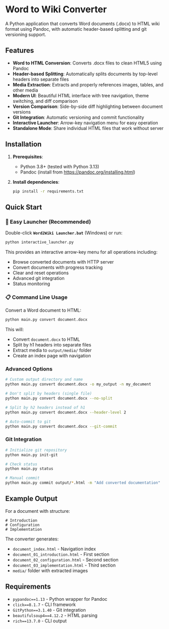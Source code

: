 # Word to Wiki Converter

A Python application that converts Word documents (.docx) to HTML wiki format using Pandoc, with automatic header-based splitting and git versioning support.

## Features

- **Word to HTML Conversion**: Converts .docx files to clean HTML5 using Pandoc
- **Header-based Splitting**: Automatically splits documents by top-level headers into separate files
- **Media Extraction**: Extracts and properly references images, tables, and other media
- **Modern UI**: Beautiful HTML interface with tree navigation, theme switching, and diff comparison
- **Version Comparison**: Side-by-side diff highlighting between document versions
- **Git Integration**: Automatic versioning and commit functionality
- **Interactive Launcher**: Arrow-key navigation menu for easy operation
- **Standalone Mode**: Share individual HTML files that work without server

## Installation

1. **Prerequisites**:
   - Python 3.8+ (tested with Python 3.13)
   - Pandoc (install from https://pandoc.org/installing.html)

2. **Install dependencies**:
   ```bash
   pip install -r requirements.txt
   ```

## Quick Start

### 🚀 Easy Launcher (Recommended)
Double-click **`Word2Wiki Launcher.bat`** (Windows) or run:
```bash
python interactive_launcher.py
```
This provides an interactive arrow-key menu for all operations including:
- Browse converted documents with HTTP server
- Convert documents with progress tracking  
- Clear and reset operations
- Advanced git integration
- Status monitoring

### 📋 Command Line Usage

Convert a Word document to HTML:
```bash
python main.py convert document.docx
```

This will:
- Convert `document.docx` to HTML
- Split by h1 headers into separate files
- Extract media to `output/media/` folder
- Create an index page with navigation

### Advanced Options

```bash
# Custom output directory and name
python main.py convert document.docx -o my_output -n my_document

# Don't split by headers (single file)
python main.py convert document.docx --no-split

# Split by h2 headers instead of h1
python main.py convert document.docx --header-level 2

# Auto-commit to git
python main.py convert document.docx --git-commit
```

### Git Integration

```bash
# Initialize git repository
python main.py init-git

# Check status
python main.py status

# Manual commit
python main.py commit output/*.html -m "Add converted documentation"
```

## Example Output

For a document with structure:
```
# Introduction
# Configuration  
# Implementation
```

The converter generates:
- `document_index.html` - Navigation index
- `document_01_introduction.html` - First section
- `document_02_configuration.html` - Second section  
- `document_03_implementation.html` - Third section
- `media/` folder with extracted images

## Requirements

- `pypandoc==1.13` - Python wrapper for Pandoc
- `click==8.1.7` - CLI framework
- `GitPython==3.1.40` - Git integration
- `beautifulsoup4==4.12.2` - HTML parsing
- `rich==13.7.0` - CLI output